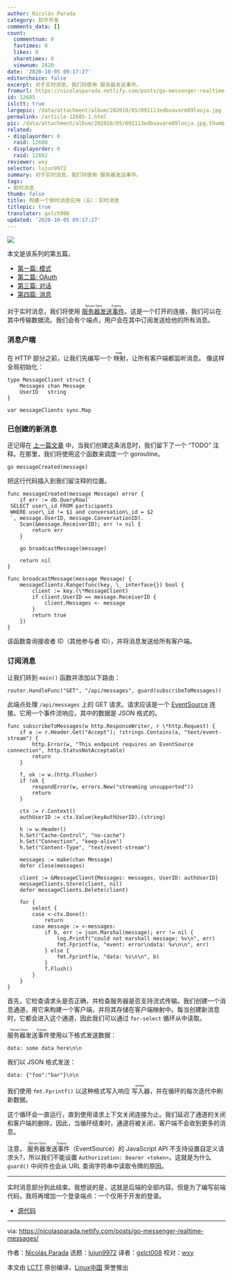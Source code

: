 ```yaml
---
author: Nicolás Parada
category: 软件开发
comments_data: []
count:
  commentnum: 0
  favtimes: 0
  likes: 0
  sharetimes: 0
  viewnum: 2820
date: '2020-10-05 09:17:27'
editorchoice: false
excerpt: 对于实时消息，我们将使用 服务器发送事件。
fromurl: https://nicolasparada.netlify.com/posts/go-messenger-realtime-messages/
id: 12685
islctt: true
largepic: /data/attachment/album/202010/05/091113edbuavorm89looja.jpg
permalink: /article-12685-1.html
pic: /data/attachment/album/202010/05/091113edbuavorm89looja.jpg.thumb.jpg
related:
- displayorder: 0
  raid: 12680
- displayorder: 0
  raid: 12692
reviewer: wxy
selector: lujun9972
summary: 对于实时消息，我们将使用 服务器发送事件。
tags:
- 即时消息
thumb: false
title: 构建一个即时消息应用（五）：实时消息
titlepic: true
translator: gxlct008
updated: '2020-10-05 09:17:27'
---
```


![](/data/attachment/album/202010/05/091113edbuavorm89looja.jpg)


本文是该系列的第五篇。


* [第一篇: 模式](/article-11396-1.html)
* [第二篇: OAuth](/article-11510-1.html)
* [第三篇: 对话](/article-12056-1.html)
* [第四篇: 消息](/article-12680-1.html)


对于实时消息，我们将使用 <ruby> <a href="https://developer.mozilla.org/en-US/docs/Web/API/Server-sent_events">  服务器发送事件 </a> <rt>  Server-Sent Events </rt></ruby>。这是一个打开的连接，我们可以在其中传输数据流。我们会有个端点，用户会在其中订阅发送给他的所有消息。


### 消息户端


在 HTTP 部分之前，让我们先编写一个<ruby> 映射 <rt>  map </rt></ruby> ，让所有客户端都监听消息。 像这样全局初始化：



```
type MessageClient struct {
    Messages chan Message
    UserID   string
}

var messageClients sync.Map

```

### 已创建的新消息


还记得在 [上一篇文章](/article-12680-1.html) 中，当我们创建这条消息时，我们留下了一个 “TODO” 注释。在那里，我们将使用这个函数来调度一个 goroutine。



```
go messageCreated(message)

```

把这行代码插入到我们留注释的位置。



```
func messageCreated(message Message) error {
    if err := db.QueryRow(`
 SELECT user\_id FROM participants
 WHERE user\_id != $1 and conversation\_id = $2
 `, message.UserID, message.ConversationID).
    Scan(&message.ReceiverID); err != nil {
        return err
    }

    go broadcastMessage(message)

    return nil
}

func broadcastMessage(message Message) {
    messageClients.Range(func(key, \_ interface{}) bool {
        client := key.(\*MessageClient)
        if client.UserID == message.ReceiverID {
            client.Messages <- message
        }
        return true
    })
}

```

该函数查询接收者 ID（其他参与者 ID），并将消息发送给所有客户端。


### 订阅消息


让我们转到 `main()` 函数并添加以下路由：



```
router.HandleFunc("GET", "/api/messages", guard(subscribeToMessages))

```

此端点处理 `/api/messages` 上的 GET 请求。请求应该是一个 [EventSource](https://developer.mozilla.org/en-US/docs/Web/API/EventSource) 连接。它用一个事件流响应，其中的数据是 JSON 格式的。



```
func subscribeToMessages(w http.ResponseWriter, r \*http.Request) {
    if a := r.Header.Get("Accept"); !strings.Contains(a, "text/event-stream") {
        http.Error(w, "This endpoint requires an EventSource connection", http.StatusNotAcceptable)
        return
    }

    f, ok := w.(http.Flusher)
    if !ok {
        respondError(w, errors.New("streaming unsupported"))
        return
    }

    ctx := r.Context()
    authUserID := ctx.Value(keyAuthUserID).(string)

    h := w.Header()
    h.Set("Cache-Control", "no-cache")
    h.Set("Connection", "keep-alive")
    h.Set("Content-Type", "text/event-stream")

    messages := make(chan Message)
    defer close(messages)

    client := &MessageClient{Messages: messages, UserID: authUserID}
    messageClients.Store(client, nil)
    defer messageClients.Delete(client)

    for {
        select {
        case <-ctx.Done():
            return
        case message := <-messages:
            if b, err := json.Marshal(message); err != nil {
                log.Printf("could not marshall message: %v\n", err)
                fmt.Fprintf(w, "event: error\ndata: %v\n\n", err)
            } else {
                fmt.Fprintf(w, "data: %s\n\n", b)
            }
            f.Flush()
        }
    }
}

```

首先，它检查请求头是否正确，并检查服务器是否支持流式传输。我们创建一个消息通道，用它来构建一个客户端，并将其存储在客户端映射中。每当创建新消息时，它都会进入这个通道，因此我们可以通过 `for-select` 循环从中读取。


<ruby> 服务器发送事件 <rt>  Server-Sent Events </rt></ruby>使用以下格式发送数据：



```
data: some data here\n\n

```

我们以 JSON 格式发送：



```
data: {"foo":"bar"}\n\n

```

我们使用 `fmt.Fprintf()` 以这种格式写入响应<ruby> 写入器 <rt>  writter </rt></ruby>，并在循环的每次迭代中刷新数据。


这个循环会一直运行，直到使用请求上下文关闭连接为止。我们延迟了通道的关闭和客户端的删除，因此，当循环结束时，通道将被关闭，客户端不会收到更多的消息。


注意，<ruby> 服务器发送事件 <rt>  Server-Sent Events </rt></ruby>（EventSource）的 JavaScript API 不支持设置自定义请求头?，所以我们不能设置 `Authorization: Bearer <token>`。这就是为什么 `guard()` 中间件也会从 URL 查询字符串中读取令牌的原因。




---


实时消息部分到此结束。我想说的是，这就是后端的全部内容。但是为了编写前端代码，我将再增加一个登录端点：一个仅用于开发的登录。


* [源代码](https://github.com/nicolasparada/go-messenger-demo)




---


via: <https://nicolasparada.netlify.com/posts/go-messenger-realtime-messages/>


作者：[Nicolás Parada](https://nicolasparada.netlify.com/) 选题：[lujun9972](https://github.com/lujun9972) 译者：[gxlct008](https://github.com/gxlct008) 校对：[wxy](https://github.com/wxy)


本文由 [LCTT](https://github.com/LCTT/TranslateProject) 原创编译，[Linux中国](https://linux.cn/) 荣誉推出